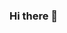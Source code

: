 ### Hi there 👋

<!--
**Crazykrzeslaw/Crazykrzeslaw** is a ✨ _special_ ✨ repository because its `README.md` (this file) appears on your GitHub profile.

Here are some ideas to get you started:

- 🔭 I’m currently working on something cool
- 🌱 I’m currently learning cyber and networking
- 🤔 I’m looking for help with life
- ⚡ Fun fact: Yes.
